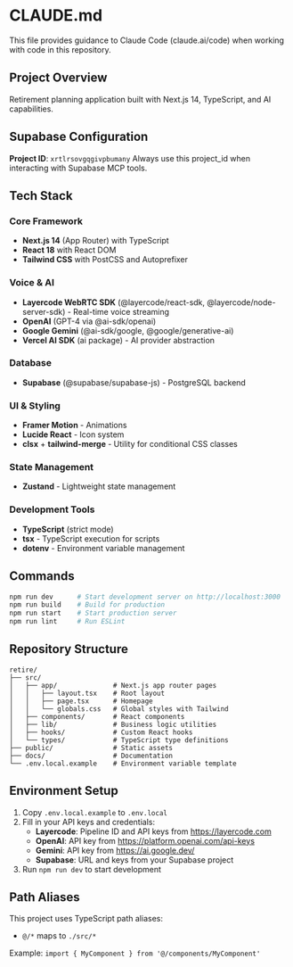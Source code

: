 # CLAUDE.md

This file provides guidance to Claude Code (claude.ai/code) when working with code in this repository.

## Project Overview

Retirement planning application built with Next.js 14, TypeScript, and AI capabilities.

## Supabase Configuration

**Project ID**: `xrtlrsovgqgivpbumany`
Always use this project_id when interacting with Supabase MCP tools.

## Tech Stack

### Core Framework
- **Next.js 14** (App Router) with TypeScript
- **React 18** with React DOM
- **Tailwind CSS** with PostCSS and Autoprefixer

### Voice & AI
- **Layercode WebRTC SDK** (@layercode/react-sdk, @layercode/node-server-sdk) - Real-time voice streaming
- **OpenAI** (GPT-4 via @ai-sdk/openai)
- **Google Gemini** (@ai-sdk/google, @google/generative-ai)
- **Vercel AI SDK** (ai package) - AI provider abstraction

### Database
- **Supabase** (@supabase/supabase-js) - PostgreSQL backend

### UI & Styling
- **Framer Motion** - Animations
- **Lucide React** - Icon system
- **clsx** + **tailwind-merge** - Utility for conditional CSS classes

### State Management
- **Zustand** - Lightweight state management

### Development Tools
- **TypeScript** (strict mode)
- **tsx** - TypeScript execution for scripts
- **dotenv** - Environment variable management

## Commands

```bash
npm run dev      # Start development server on http://localhost:3000
npm run build    # Build for production
npm run start    # Start production server
npm run lint     # Run ESLint
```

## Repository Structure

```
retire/
├── src/
│   ├── app/              # Next.js app router pages
│   │   ├── layout.tsx    # Root layout
│   │   ├── page.tsx      # Homepage
│   │   └── globals.css   # Global styles with Tailwind
│   ├── components/       # React components
│   ├── lib/              # Business logic utilities
│   ├── hooks/            # Custom React hooks
│   └── types/            # TypeScript type definitions
├── public/               # Static assets
├── docs/                 # Documentation
└── .env.local.example    # Environment variable template
```

## Environment Setup

1. Copy `.env.local.example` to `.env.local`
2. Fill in your API keys and credentials:
   - **Layercode**: Pipeline ID and API keys from https://layercode.com
   - **OpenAI**: API key from https://platform.openai.com/api-keys
   - **Gemini**: API key from https://ai.google.dev/
   - **Supabase**: URL and keys from your Supabase project
3. Run `npm run dev` to start development

## Path Aliases

This project uses TypeScript path aliases:
- `@/*` maps to `./src/*`

Example: `import { MyComponent } from '@/components/MyComponent'`
